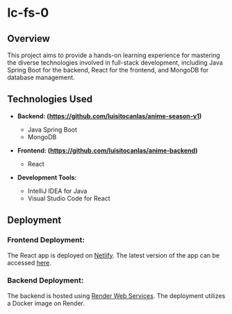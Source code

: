 # lc-fs-0

## Overview

This project aims to provide a hands-on learning experience for mastering the diverse technologies involved in full-stack development, including Java Spring Boot for the backend, React for the frontend, and MongoDB for database management.

## Technologies Used

- **Backend: (https://github.com/luisitocanlas/anime-season-v1)**
  - Java Spring Boot
  - MongoDB

- **Frontend: (https://github.com/luisitocanlas/anime-backend)**
  - React

- **Development Tools:**
  - IntelliJ IDEA for Java
  - Visual Studio Code for React

## Deployment

### Frontend Deployment:

The React app is deployed on [Netlify](https://www.netlify.com/). The latest version of the app can be accessed [here](https://anime-season-v1.netlify.app/).

### Backend Deployment:

The backend is hosted using [Render Web Services](https://render.com/). The deployment utilizes a Docker image on Render.
